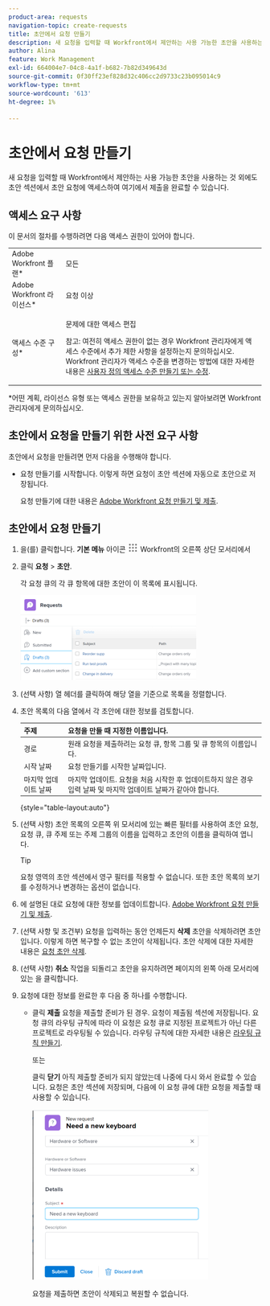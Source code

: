 ```yaml
---
product-area: requests
navigation-topic: create-requests
title: 초안에서 요청 만들기
description: 새 요청을 입력할 때 Workfront에서 제안하는 사용 가능한 초안을 사용하는 것 외에도 초안 섹션에서 초안 요청에 액세스하여 여기에서 제출을 완료할 수 있습니다.
author: Alina
feature: Work Management
exl-id: 664004e7-04c8-4a1f-b682-7b82d349643d
source-git-commit: 0f30ff23ef828d32c406cc2d9733c23b095014c9
workflow-type: tm+mt
source-wordcount: '613'
ht-degree: 1%

---
```


# 초안에서 요청 만들기

새 요청을 입력할 때 Workfront에서 제안하는 사용 가능한 초안을 사용하는 것 외에도 초안 섹션에서 초안 요청에 액세스하여 여기에서 제출을 완료할 수 있습니다.

## 액세스 요구 사항

이 문서의 절차를 수행하려면 다음 액세스 권한이 있어야 합니다.

<table style="table-layout:auto"> 
 <col> 
 <col> 
 <tbody> 
  <tr> 
   <td role="rowheader">Adobe Workfront 플랜*</td> 
   <td> <p>모든 </p> </td> 
  </tr> 
  <tr> 
   <td role="rowheader">Adobe Workfront 라이선스*</td> 
   <td> <p>요청 이상</p> </td> 
  </tr> 
  <tr> 
   <td role="rowheader">액세스 수준 구성*</td> 
   <td> <p>문제에 대한 액세스 편집</p> <p>참고: 여전히 액세스 권한이 없는 경우 Workfront 관리자에게 액세스 수준에서 추가 제한 사항을 설정하는지 문의하십시오. Workfront 관리자가 액세스 수준을 변경하는 방법에 대한 자세한 내용은 <a href="../../../administration-and-setup/add-users/configure-and-grant-access/create-modify-access-levels.md" class="MCXref xref">사용자 정의 액세스 수준 만들기 또는 수정</a>.</p> </td> 
  </tr> 
 </tbody> 
</table>

&#42;어떤 계획, 라이선스 유형 또는 액세스 권한을 보유하고 있는지 알아보려면 Workfront 관리자에게 문의하십시오.

## 초안에서 요청을 만들기 위한 사전 요구 사항

초안에서 요청을 만들려면 먼저 다음을 수행해야 합니다. 

* 요청 만들기를 시작합니다. 이렇게 하면 요청이 초안 섹션에 자동으로 초안으로 저장됩니다.

   요청 만들기에 대한 내용은 [Adobe Workfront 요청 만들기 및 제출](../../../manage-work/requests/create-requests/create-submit-requests.md).

## 초안에서 요청 만들기

1. 을(를) 클릭합니다. **기본 메뉴** 아이콘 ![](assets/main-menu-icon.png) Workfront의 오른쪽 상단 모서리에서
1. 클릭 **요청** > **초안**.

   각 요청 큐의 각 큐 항목에 대한 초안이 이 목록에 표시됩니다.

   ![](assets/nwe-drafts-section-with-list-of-drafts-350x169.png)

1. (선택 사항) 열 헤더를 클릭하여 해당 열을 기준으로 목록을 정렬합니다.

1. 초안 목록의 다음 열에서 각 초안에 대한 정보를 검토합니다.

   | 주제 | 요청을 만들 때 지정한 이름입니다. |
   |---|---|
   | 경로 | 원래 요청을 제출하려는 요청 큐, 항목 그룹 및 큐 항목의 이름입니다. |
   | 시작 날짜 | 요청 만들기를 시작한 날짜입니다. |
   | 마지막 업데이트 날짜 | 마지막 업데이트. 요청을 처음 시작한 후 업데이트하지 않은 경우 입력 날짜 및 마지막 업데이트 날짜가 같아야 합니다. |

   {style="table-layout:auto"}

1. (선택 사항) 초안 목록의 오른쪽 위 모서리에 있는 빠른 필터를 사용하여 초안 요청, 요청 큐, 큐 주제 또는 주제 그룹의 이름을 입력하고 초안의 이름을 클릭하여 엽니다.

   >[!TIP]
   >
   >요청 영역의 초안 섹션에서 영구 필터를 적용할 수 없습니다. 또한 초안 목록의 보기를 수정하거나 변경하는 옵션이 없습니다.

1. 에 설명된 대로 요청에 대한 정보를 업데이트합니다. [Adobe Workfront 요청 만들기 및 제출](../../../manage-work/requests/create-requests/create-submit-requests.md).
1. (선택 사항 및 조건부) 요청을 입력하는 동안 언제든지 **삭제** 초안을 삭제하려면 초안입니다. 이렇게 하면 복구할 수 없는 초안이 삭제됩니다. 초안 삭제에 대한 자세한 내용은 [요청 초안 삭제](../../../manage-work/requests/create-requests/delete-request-draft.md).

1. (선택 사항) **취소** 작업을 되돌리고 초안을 유지하려면 페이지의 왼쪽 아래 모서리에 있는 을 클릭합니다.

1. 요청에 대한 정보를 완료한 후 다음 중 하나를 수행합니다.

   * 클릭 **제출** 요청을 제출할 준비가 된 경우. 요청이 제출됨 섹션에 저장됩니다. 요청 큐의 라우팅 규칙에 따라 이 요청은 요청 큐로 지정된 프로젝트가 아닌 다른 프로젝트로 라우팅될 수 있습니다. 라우팅 규칙에 대한 자세한 내용은 [라우팅 규칙 만들기](../../../manage-work/requests/create-and-manage-request-queues/create-routing-rules.md).

      또는

      클릭 **닫기** 아직 제출할 준비가 되지 않았는데 나중에 다시 와서 완료할 수 있습니다. 요청은 초안 섹션에 저장되며, 다음에 이 요청 큐에 대한 요청을 제출할 때 사용할 수 있습니다.

      ![](assets/nwe-submit-close-discard-draft-buttons-on-new-request-350x340.png)

      요청을 제출하면 초안이 삭제되고 복원할 수 없습니다.
